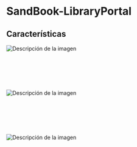 # SandBook-LibraryPortal

## Características
![Descripción de la imagen](https://i.postimg.cc/rFQ0dHG6/1.jpg)
<br><br><br><br><br><br>

![Descripción de la imagen](https://i.postimg.cc/sgxB5JKM/2.jpg)
<br><br><br><br><br><br>

![Descripción de la imagen](https://i.postimg.cc/y8GDjSrv/3.jpg)
